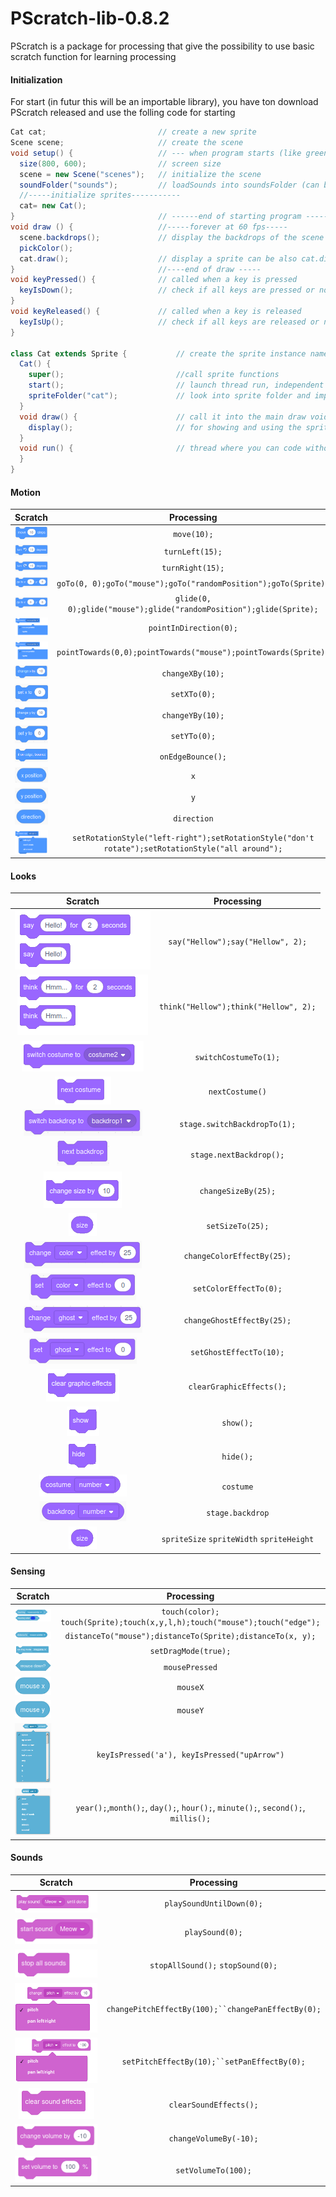 # PScratch-lib-0.8.2

PScratch is a package for processing that give the possibility to use basic scratch function for learning processing

#### Initialization
For start (in futur this will be an importable library), you have ton download PScratch released and use the folling code for starting

```java
Cat cat;                         // create a new sprite
Scene scene;                     // create the scene                         // create a new sprite
void setup() {                   // --- when program starts (like green flag)
  size(800, 600);                // screen size
  scene = new Scene("scenes");   // initialize the scene
  soundFolder("sounds");         // loadSounds into soundsFolder (can be renamed)
  //-----initialize sprites-----------
  cat= new Cat();
}                                // ------end of starting program ------
void draw () {                   //-----forever at 60 fps-----
  scene.backdrops();             // display the backdrops of the scene
  pickColor();
  cat.draw();                    // display a sprite can be also cat.display
}                                //----end of draw -----
void keyPressed() {              // called when a key is pressed
  keyIsDown();                   // check if all keys are pressed or not
}
void keyReleased() {             // called when a key is released
  keyIsUp();                     // check if all keys are released or not
}

class Cat extends Sprite {           // create the sprite instance named "Cat"
  Cat() {
    super();                         //call sprite functions
    start();                         // launch thread run, independent from draw
    spriteFolder("cat");             // look into sprite folder and import image, each sprite MSUT have its own folder named
  }
  void draw() {                      // call it into the main draw void or just call sprite.display into main draw void
    display();                       // for showing and using the sprite
  }
  void run() {                       // thread where you can code without screen frameRate
  }
}
```

#### Motion

| Scratch | Processing |
| :-: | :-: |
| ![move](web/assets/sprite_move_steps.png) | `move(10);` |
| ![turn left](web/assets/sprite_turn_left.png) | `turnLeft(15);` |
| ![turn right](web/assets/sprite_turn_right.png) | `turnRight(15);` |
| ![go to](web/assets/sprite_go_to.png) | `goTo(0, 0);goTo("mouse");goTo("randomPosition");goTo(Sprite);` |
| ![glide](web/assets/sprite_go_to.png) | `glide(0, 0);glide("mouse");glide("randomPosition");glide(Sprite);` |
| ![point in direction](web/assets/point_towards.png) | `pointInDirection(0);` |
| ![point towards](web/assets/point_towards.png) | `pointTowards(0,0);pointTowards("mouse");pointTowards(Sprite);` |
| ![change x by](web/assets/sprite_change_x_by.png) | `changeXBy(10);` |
| ![set x to](web/assets/sprite_set_x_to.png) | `setXTo(0);` |
| ![change y by](web/assets/sprite_change_y_by.png) | `changeYBy(10);` |
| ![set y to](web/assets/sprite_set_y_to.png) | `setYTo(0);` |
| ![on edge bounce](web/assets/sprite_if_on_edge_bounce.png) | `onEdgeBounce();` |
| ![x](web/assets/sprite_x_positon.png) | `x` |
| ![y](web/assets/sprite_y_position.png) | `y` |
| ![direction](web/assets/sprite_direction.png) | `direction` |
| ![set rotation style](web/assets/rotation.png ) | `setRotationStyle("left-right");setRotationStyle("don't rotate");setRotationStyle("all around");` |


#### Looks

| Scratch | Processing |
| :-: | :-: |
| ![say](web/assets/say.png) | `say("Hellow");say("Hellow", 2);` |
| ![think](web/assets/think.png) | `think("Hellow");think("Hellow", 2);` |
| ![switch costume to](web/assets/switch_costume.png) | `switchCostumeTo(1);` |
| ![next costume](web/assets/nextCostume.png) | `nextCostume()` |
| ![switch backdrop to](web/assets/stage_switch_backdrop_to.png) | `stage.switchBackdropTo(1);` |
| ![next backdrop](web/assets/stage_next_backdrop.png) | `stage.nextBackdrop();` |
| ![change size by](web/assets/change_size.png) | `changeSizeBy(25);` |
| ![set Size To](web/assets/size.png) | `setSizeTo(25);` |
| ![change color](web/assets/stage_change_color_by.png) | `changeColorEffectBy(25);` |
| ![set color](web/assets/stage_set_color.png) | `setColorEffectTo(0);` |
| ![change ghost](web/assets/stage_change_ghost_by.png) | `changeGhostEffectBy(25);` |
| ![set ghost](web/assets/stage_set_ghost.png) | `setGhostEffectTo(10);` |
| ![clear graphic effect](web/assets/clearGraphics.png) | `clearGraphicEffects();` |
| ![show](web/assets/show.png) | `show();` |
| ![hide](web/assets/hide.png) | `hide();` |
| ![cuurentCostume](web/assets/costume.png) | `costume` |
| ![currentBackdrop](web/assets/stage_backdrop_number.png) | `stage.backdrop` |
| ![size](web/assets/size.png) | `spriteSize` `spriteWidth` `spriteHeight` |



#### Sensing

| Scratch | Processing |
| :-: | :-: |
| ![touch](web/assets/touch.png) | `touch(color); touch(Sprite);touch(x,y,l,h);touch("mouse");touch("edge");` |
| ![distanceTo](web/assets/distance.png) | `distanceTo("mouse");distanceTo(Sprite);distanceTo(x, y);` |
| ![set drag mode](web/assets/draggable.png) | `setDragMode(true);` |
| ![mouse down](web/assets/sprite_mouse_down.png) | `mousePressed` |
| ![mouse x](web/assets/sprite_mouse_x.png) | `mouseX` |
| ![mouse y](web/assets/sprite_mouse_y.png) | `mouseY` |
| ![key pressed](web/assets/sprite_key_pressed.png) | `keyIsPressed('a'), keyIsPressed("upArrow")`  |
| ![stage current ?](web/assets/sprite_current_time.png) | `year();`,`month();`, `day();`, `hour();`, `minute();`, `second();`, `millis();` |


#### Sounds

| Scratch | Processing |
| :-: | :-: |
| ![playSoundUntilDown](web/assets/startsoundentirely.png) | `playSoundUntilDown(0);` |
| ![playSound](web/assets/startsound.png) | `playSound(0);` |
| ![stopAllSound](web/assets/stopAllsounds.png) | `stopAllSound();` `stopSound(0);` |
| ![changeSoundEffect](web/assets/changeeffect.png) | `changePitchEffectBy(100);``changePanEffectBy(0);`|
| ![setSoundEffect](web/assets/setEffect.png) | `setPitchEffectBy(10);``setPanEffectBy(0);` |
| ![clearsoundeffect](web/assets/clearsoundeffect.png) | `clearSoundEffects();` |
| ![changeVolumeBy](web/assets/changeVolume.png) | `changeVolumeBy(-10);` |
| ![setVolumeBy](web/assets/setVolume.png) | `setVolumeTo(100);` |
